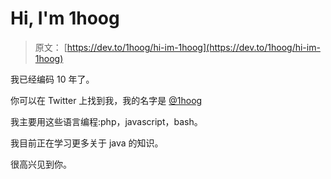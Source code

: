# Hi, I'm 1hoog

> 原文： [https://dev.to/1hoog/hi-im-1hoog](https://dev.to/1hoog/hi-im-1hoog)

我已经编码 10 年了。

你可以在 Twitter 上找到我，我的名字是 [@1hoog](https://twitter.com/1hoog)

我主要用这些语言编程:php，javascript，bash。

我目前正在学习更多关于 java 的知识。

很高兴见到你。